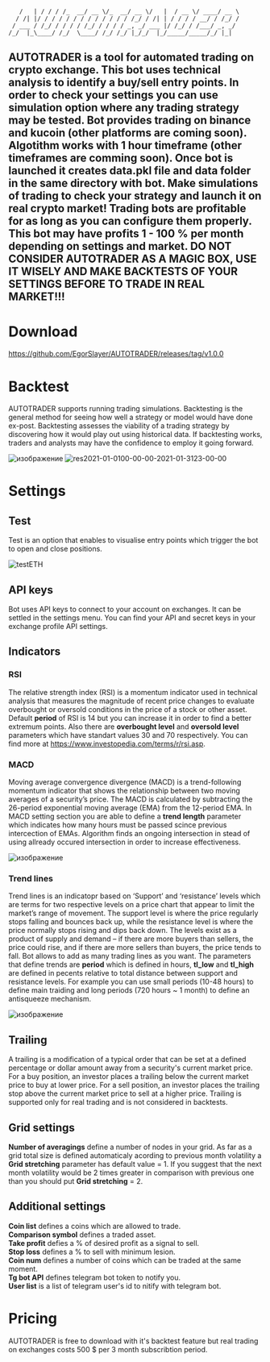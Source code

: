 

       /   | / / / /_  __/ __ \/_  __/ __ \/   |  / __ \/ ____/ __ \       
      / /| |/ / / / / / / / / / / / / /_/ / /| | / / / / __/ / /_/ /       
     / ___ / /_/ / / / / /_/ / / / / _, _/ ___ |/ /_/ / /___/ _, _/        
    /_/  |_\____/ /_/  \____/ /_/ /_/ |_/_/  |_/_____/_____/_/ |_|

## AUTOTRADER is a tool for automated trading on crypto exchange. This bot uses technical analysis to identify a buy/sell entry points. In order to check your settings you can use simulation option where any trading strategy may be tested. Bot provides trading on binance and kucoin (other platforms are coming soon). Algotithm works with 1 hour timeframe (other timeframes are comming soon). Once bot is launched it creates data.pkl file and data folder in the same directory with bot. Make simulations of trading to check your strategy and launch it on real crypto market! Trading bots are profitable for as long as you can configure them properly. This bot may have profits 1 - 100 % per month depending on settings and market. DO NOT CONSIDER AUTOTRADER AS A MAGIC BOX, USE IT WISELY AND MAKE BACKTESTS OF YOUR SETTINGS BEFORE TO TRADE IN REAL MARKET!!!

# Download

https://github.com/EgorSlayer/AUTOTRADER/releases/tag/v1.0.0

# Backtest

AUTOTRADER supports running trading simulations. Backtesting is the general method for seeing how well a strategy or model would have done ex-post. Backtesting assesses the viability of a trading strategy by discovering how it would play out using historical data. If backtesting works, traders and analysts may have the confidence to employ it going forward.

![изображение](https://user-images.githubusercontent.com/66214013/164999174-0e45d185-ddd9-43bc-8ffb-2c22838d6423.png)
![res2021-01-0100-00-00-2021-01-3123-00-00](https://user-images.githubusercontent.com/66214013/164999191-aaf8feb5-c2ae-4725-a4d2-435d0d34a339.png)



# Settings

## Test

Test is an option that enables to visualise entry points which trigger the bot to open and close positions.

![testETH](https://user-images.githubusercontent.com/66214013/165062969-5db45ed2-99f2-4d36-ad9c-958833b093b8.png)



## API keys
Bot uses API keys to connect to your account on exchanges. It can be settled in the settings menu. You can find your API and secret keys in your exchange profile API settings.

## Indicators
### RSI
The relative strength index (RSI) is a momentum indicator used in technical analysis that measures the magnitude of recent price changes to evaluate overbought or oversold conditions in the price of a stock or other asset. Default **period** of RSI is 14 but you can increase it in order to find a better extremum points. Also there are **overbought level** and **oversold level** parameters which have standart values 30 and 70 respectively. You can find more at https://www.investopedia.com/terms/r/rsi.asp.

### MACD
Moving average convergence divergence (MACD) is a trend-following momentum indicator that shows the relationship between two moving averages of a security’s price. The MACD is calculated by subtracting the 26-period exponential moving average (EMA) from the 12-period EMA. In MACD setting section you are able to define a **trend length** parameter which indicates how many hours must be passed scince previous intercection of EMAs. Algorithm finds an ongoing intersection in stead of using allready occured intersection in order to increase effectiveness.

![изображение](https://user-images.githubusercontent.com/66214013/164996909-7e972a67-e74d-4e9d-9cc6-22998d98161f.png)


### Trend lines

Trend lines is an indicatopr based on ‘Support’ and ‘resistance’ levels which are terms for two respective levels on a price chart that appear to limit the market’s range of movement. The support level is where the price regularly stops falling and bounces back up, while the resistance level is where the price normally stops rising and dips back down. The levels exist as a product of supply and demand – if there are more buyers than sellers, the price could rise, and if there are more sellers than buyers, the price tends to fall. Bot allows to add as many trading lines as you want. The parameters that define trends are **period** which is defined in hours, **tl_low** and **tl_high** are defined in pecents relative to total distance between support and resistance levels. For example you can use small periods (10-48 hours) to define main traiding and long periods (720 hours ~ 1 month) to define an antisqueeze mechanism.

![изображение](https://user-images.githubusercontent.com/66214013/164997884-c3ec5944-f408-4116-ad6a-549b19e194ab.png)


## Trailing

A trailing is a modification of a typical order that can be set at a defined percentage or dollar amount away from a security's current market price. For a buy position, an investor places a trailing below the current market price to buy at lower price. For a sell position, an investor places the trailing stop above the current market price to sell at a higher price. Trailing is supported only for real trading and is not considered in backtests.

## Grid settings

**Number of averagings** define a number of nodes in your grid. As far as a grid total size is defined automaticaly acording to previous month volatility a **Grid stretching** parameter has default value = 1. If you suggest that the next month volatility would be 2 times greater in comparison with previous one than you should put  **Grid stretching** = 2.

## Additional settings

**Coin list** defines a coins which are allowed to trade.\
**Comparison symbol** defines a traded asset. \
**Take profit** defies a % of desired profit as a signal to sell.\
**Stop loss** defines a % to sell with minimum lesion.\
**Coin num** defines a number of coins which can be traded at the same moment.\
**Tg bot API** defines telegram bot token to notify you.\
**User list** is a list of telegram user's id to nitify with telegram bot.

# Pricing

AUTOTRADER is free to download with it's backtest feature but real trading on exchanges costs 500 $ per 3 month subscribtion period.
